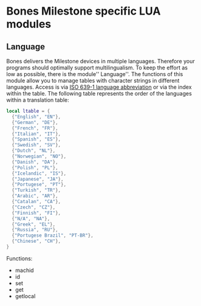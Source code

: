 # Bones Milestone specific LUA modules

## Language

Bones delivers the Milestone devices in multiple languages. Therefore your programs should optimally support multilingualism. To keep the effort as low as possible, there is the module'' Language''. The functions of this module allow you to manage tables with character strings in different languages. Access is via [ISO 639-1 language abbreviation](https//en.wikipedia.org/wiki/List_of_ISO_639-1_codes) or via the index within the table. The following table represents the order of the languages within a translation table: 

```lua
local ltable = {
  {"English", "EN"},
  {"German", "DE"},
  {"French", "FR"},
  {"Italian", "IT"},
  {"Spanish", "ES"},
  {"Swedish", "SV"},
  {"Dutch", "NL"},
  {"Norwegian", "NO"},
  {"Danish", "DA"},
  {"Polish", "PL"},
  {"Icelandic", "IS"},
  {"Japanese", "JA"},
  {"Portugese", "PT"},
  {"Turkish", "TR"},
  {"Arabic", "AR"},
  {"Catalan", "CA"},
  {"Czech", "CZ"},
  {"Finnish", "FI"},
  {"N/A", "NA"},
  {"Greek", "EL"},
  {"Russia", "RU"},
  {"Portugese Brazil", "PT-BR"},
  {"Chinese", "CH"},
}
```

Functions:

*  machid
*  id
*  set
*  get
*  getlocal
